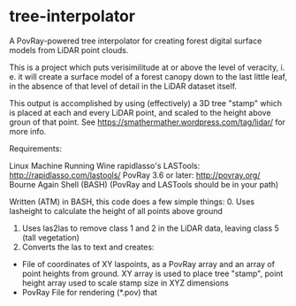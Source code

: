 tree-interpolator
=================

A PovRay-powered tree interpolator for creating forest digital surface models from LiDAR point clouds.

This is a project which puts verisimilitude at or above the level of veracity, i. e. it will create a surface model of a forest canopy down to the last little leaf, in the absence of that level of detail in the LiDAR dataset itself.

This output is accomplished by using (effectively) a 3D tree "stamp" which is placed at each and every LiDAR point, and scaled to the height above groun of that point.  See https://smathermather.wordpress.com/tag/lidar/ for more info.

Requirements:

Linux Machine Running Wine
rapidlasso's LASTools: http://rapidlasso.com/lastools/
PovRay 3.6 or later: http://povray.org/
Bourne Again Shell (BASH)
(PovRay and LASTools should be in your path)

Written (ATM) in BASH, this code does a few simple things:
0. Uses lasheight to calculate the height of all points above ground
1. Uses las2las to remove class 1 and 2 in the LiDAR data, leaving class 5 (tall vegetation)
2. Converts the las to text and creates:
  * File of coordinates of XY laspoints, as a PovRay array and an array of point heights from ground.  XY array is used to place tree "stamp", point height array used to scale stamp size in XYZ dimensions
  * PovRay File for rendering (*.pov) that 
